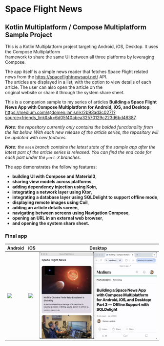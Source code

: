 # Space Flight News
## Kotlin Multiplatform / Compose Multiplatform Sample Project

This is a Kotlin Multiplatform project targeting Android, iOS, Desktop. It uses the Compose Multiplatform  
framework to share the same UI between all three platforms by leveraging Compose.

The app itself is a simple news reader that fetches Space Flight related news from the https://spaceflightnewsapi.net/ API.  
The articles are displayed in a list, with the option to view details of each article. The user can also open the article on the  
original website or share it through the system share sheet.

This is a companion sample to my series of articles **Building a Space Flight News App with Compose Multiplatform for Android, iOS, and Desktop**: https://medium.com/@domen.lanisnik/2b93ad3c0271?source=friends_link&sk=6d05f40abea32570129c223d6bd46387.

***Note:** the repository currently only contains the bolded functionality from the list below. With each new release of the article series, the repository will be updated with new features.*

***Note:** the `main` branch contains the latest state of the sample app after the latest part of the article series is released. You can find the end code for each part under the `part-X` branches.*

The app demonstrates the following features:
- **building UI with Compose and Material3**,
- **sharing view models across platforms**,
- **adding dependency injection using Koin**,
- **integrating a network layer using Ktor**,
- **integrating a database layer using SQLDelight to support offline mode**,
- **displaying remote images using Coil**,
- **adding an article details screen**,
- **navigating between screens using Navigation Compose**,
- **opening an URL in an external web browser**,
- **and opening the system share sheet.**

### Final app
| Android | iOS | Desktop |
| -------- | ------- | ------- |
| <img src="/screenshots/android_final.gif" /> | <img src="/screenshots/ios_final.gif" /> | <img src="/screenshots/desktop_final.gif" /> |
